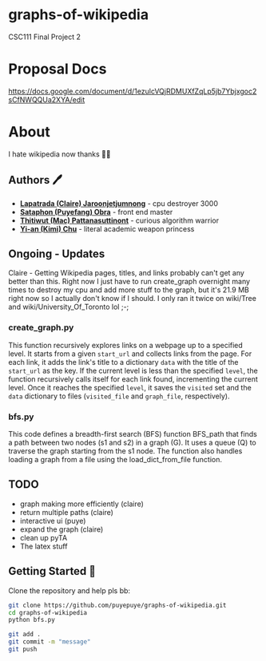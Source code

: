 # graphs-of-wikipedia

CSC111 Final Project 2 

# Proposal Docs
https://docs.google.com/document/d/1ezulcVQjRDMUXfZqLp5jb7Ybjxgoc2sCfNWQQUa2XYA/edit

# About

I hate wikipedia now thanks 📜✨

## Authors 🖊️

- **[Lapatrada (Claire) Jaroonjetjumnong](https://github.com/help)**  - cpu destroyer 3000
- **[Sataphon (Puyefang) Obra](https://github.com/puyepuye)** - front end master
- **[Thitiwut (Mac) Pattanasuttinont](https://github.com/aFluffyHotdog)** - curious algorithm warrior
- **[Yi-an (Kimi) Chu](https://github.com/??????)** - literal academic weapon princess

## Ongoing - Updates
Claire - Getting Wikipedia pages, titles, and links probably can't get any better than this. Right now I just have to run create_graph overnight many times to destroy my cpu and add more stuff to the graph, but it's 21.9 MB right now so I actually don't know if I should. I only ran it twice on wiki/Tree and wiki/University_Of_Toronto lol ;-;

### create_graph.py
This function recursively explores links on a webpage up to a specified level. It starts from a given `start_url` and collects links from the page. For each link, it adds the link's title to a dictionary `data` with the title of the `start_url` as the key. If the current level is less than the specified `level`, the function recursively calls itself for each link found, incrementing the current level. Once it reaches the specified `level`, it saves the `visited` set and the `data` dictionary to files (`visited_file` and `graph_file`, respectively).

### bfs.py
This code defines a breadth-first search (BFS) function BFS_path that finds a path between two nodes (s1 and s2) in a graph (G). It uses a queue (Q) to traverse the graph starting from the s1 node. The function also handles loading a graph from a file using the load_dict_from_file function. 

## TODO
- graph making more efficiently (claire)
- return multiple paths (claire)
- interactive ui (puye)
- expand the graph (claire)
- clean up pyTA
- The latex stuff

## Getting Started 🚀

Clone the repository and help pls bb:

```bash
git clone https://github.com/puyepuye/graphs-of-wikipedia.git
cd graphs-of-wikipedia
python bfs.py

git add .
git commit -m "message"
git push